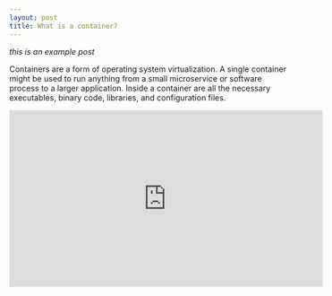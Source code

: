 ```yaml
---
layout: post
title: What is a container?
---
```


*this is an example post*

Containers are a form of operating system virtualization.
A single container might be used to run anything from a small microservice or software process to a larger application.
Inside a container are all the necessary executables, binary code, libraries, and configuration files.


<iframe width="560" height="315" src="https://www.youtube.com/embed/FWpnbGnzk08" title="YouTube video player" frameborder="0" allow="accelerometer; autoplay; clipboard-write; encrypted-media; gyroscope; picture-in-picture" allowfullscreen></iframe>
